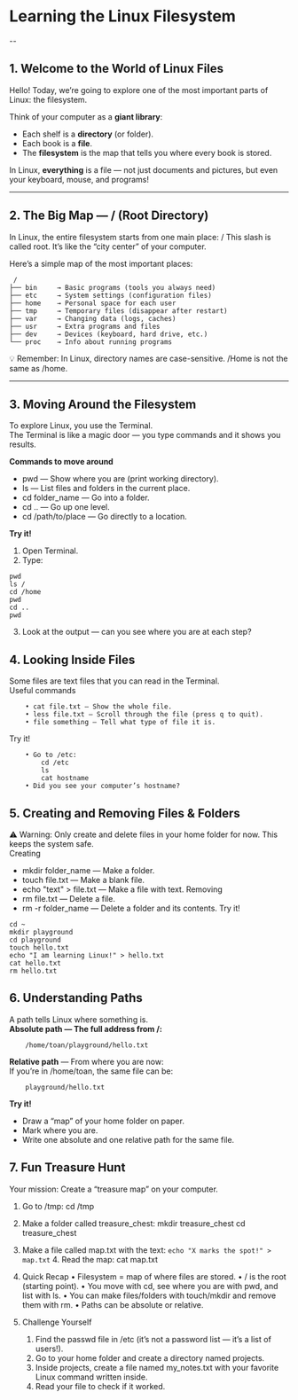 # __Learning the Linux Filesystem__
--
## __1. Welcome to the World of Linux Files__

Hello! Today, we’re going to explore one of the most important parts of Linux: the filesystem.

Think of your computer as a __giant library__:
- Each shelf is a __directory__ (or folder).
- Each book is a __file__.
- The __filesystem__ is the map that tells you where every book is stored.

In Linux, __everything__ is a file — not just documents and pictures, but even your keyboard, mouse, and programs!

---

## __2. The Big Map — / (Root Directory)__
In Linux, the entire filesystem starts from one main place: /
This slash is called root. It’s like the “city center” of your computer.

Here’s a simple map of the most important places:
```
 /
├── bin     → Basic programs (tools you always need)
├── etc     → System settings (configuration files)
├── home    → Personal space for each user
├── tmp     → Temporary files (disappear after restart)
├── var     → Changing data (logs, caches)
├── usr     → Extra programs and files
├── dev     → Devices (keyboard, hard drive, etc.)
└── proc    → Info about running programs
```
💡 Remember: In Linux, directory names are case-sensitive. /Home is not the same as /home.

---

## __3. Moving Around the Filesystem__
To explore Linux, you use the Terminal. <br>
The Terminal is like a magic door — you type commands and it shows you results.<br>

__Commands to move around__
- pwd — Show where you are (print working directory).
- ls — List files and folders in the current place.
- cd folder_name — Go into a folder.
- cd .. — Go up one level.
- cd /path/to/place — Go directly to a location. <br>

__Try it!__ <br>
1. Open Terminal.
2. Type:
```
pwd
ls /
cd /home
pwd
cd ..
pwd
```
3. Look at the output — can you see where you are at each step?

## __4. Looking Inside Files__
Some files are text files that you can read in the Terminal.<br>
Useful commands
```
    • cat file.txt — Show the whole file.
    • less file.txt — Scroll through the file (press q to quit).
    • file something — Tell what type of file it is.
```
Try it!
```
    • Go to /etc:
        cd /etc
        ls
        cat hostname
    • Did you see your computer’s hostname?
```
## __5. Creating and Removing Files & Folders__ 
⚠ Warning: Only create and delete files in your home folder for now.
This keeps the system safe. <br>
Creating
- mkdir folder_name — Make a folder.
- touch file.txt — Make a blank file.
- echo "text" > file.txt — Make a file with text.
Removing
- rm file.txt — Delete a file.
- rm -r folder_name — Delete a folder and its contents.
Try it!
```
cd ~
mkdir playground
cd playground
touch hello.txt
echo "I am learning Linux!" > hello.txt
cat hello.txt
rm hello.txt
```
## __6. Understanding Paths__
A path tells Linux where something is.<br>
__Absolute path — The full address from /:__
```
	/home/toan/playground/hello.txt
```
__Relative path__ — From where you are now: <br>
If you’re in /home/toan, the same file can be:
```
	playground/hello.txt
```
__Try it!__
- Draw a “map” of your home folder on paper.
- Mark where you are.
- Write one absolute and one relative path for the same file.
## __7. Fun Treasure Hunt__
Your mission: Create a “treasure map” on your computer.
1. Go to /tmp:
cd /tmp
2. Make a folder called treasure_chest:
mkdir treasure_chest
cd treasure_chest
3. Make a file called map.txt with the text:
`echo "X marks the spot!" > map.txt`
    4. Read the map:
       cat map.txt

8. Quick Recap
    • Filesystem = map of where files are stored.
    • / is the root (starting point).
    • You move with cd, see where you are with pwd, and list with ls.
    • You can make files/folders with touch/mkdir and remove them with rm.
    • Paths can be absolute or relative.
9. Challenge Yourself
    1. Find the passwd file in /etc (it’s not a password list — it’s a list of users!).
    2. Go to your home folder and create a directory named projects.
    3. Inside projects, create a file named my_notes.txt with your favorite Linux command written inside.
    4. Read your file to check if it worked.
